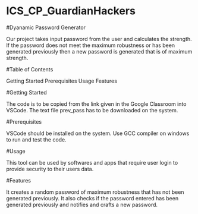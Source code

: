 # ICS_CP_GuardianHackers
#Dyanamic Password Generator

Our project takes input password from the user and calculates the strength. If the password does not meet the maximum robustness or has been generated previously then a new password is generated that is of maximum strength.

#Table of Contents

Getting Started
Prerequisites
Usage
Features

#Getting Started

The code is to be copied from the link given in the Google Classroom into VSCode. The text file prev_pass has to be downloaded on the system.

#Prerequisites

VSCode should be installed on the system. Use GCC compiler on windows to run and test the code.

#Usage

This tool can be used by softwares and apps that require user login to provide security to their users data.

#Features

It creates a random password of maximum robustness that has not been generated previously. It also checks if the password entered has been generated previously and notifies and crafts a new password.

